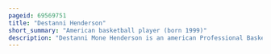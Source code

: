 ```yaml
---
pageid: 69569751
title: "Destanni Henderson"
short_summary: "American basketball player (born 1999)"
description: "Destanni Mone Henderson is an american Professional Basketball Player. She previously played for the Indiana Fever, Los Angeles Sparks, and Phoenix Mercury. Henderson played College Basketball for the South Carolina Gamecocks, helping her Team win the national Championship and earning first-team all-southeastern Conference Honors as a senior. At Fort Myers Senior High School, she won three straight State Titles, was a Mcdonald's all-american Selection and was rated as the Number one Point Guard in her Class by Espn. Henderson competes for the United States national Team and won a Gold Medal at the 2021 Fiba Americup."
---
```

